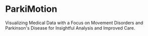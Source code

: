 # ParkiMotion
Visualizing Medical Data with a Focus on Movement Disorders and Parkinson's Disease for Insightful Analysis and Improved Care.
